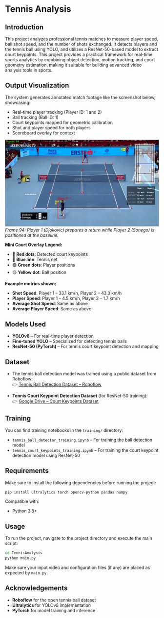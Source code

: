 # Tennis Analysis

## Introduction
This project analyzes professional tennis matches to measure player speed, ball shot speed, and the number of shots exchanged. It detects players and the tennis ball using YOLO, and utilizes a ResNet-50-based model to extract court keypoints. This project provides a practical framework for real-time sports analytics by combining object detection, motion tracking, and court geometry estimation, making it suitable for building advanced video analysis tools in sports.

## Output Visualization
The system generates annotated match footage like the screenshot below, showcasing:

- Real-time player tracking (Player ID: 1 and 2)
- Ball tracking (Ball ID: 1)
- Court keypoints mapped for geometric calibration
- Shot and player speed for both players
- Scoreboard overlay for context

![Screenshot](output_videos/ReadmeSS.jpg)  
*Frame 94: Player 1 (Djokovic) prepares a return while Player 2 (Sonego) is positioned at the baseline.*

**Mini Court Overlay Legend:**
- 🔴 **Red dots**: Detected court keypoints  
- 🔵 **Blue line**: Tennis net  
- 🟢 **Green dots**: Player positions  
- 🟡 **Yellow dot**: Ball position

**Example metrics shown:**
- **Shot Speed**: Player 1 – 33.1 km/h, Player 2 – 43.0 km/h  
- **Player Speed**: Player 1 – 4.5 km/h, Player 2 – 1.7 km/h  
- **Average Shot Speed**: Same as above  
- **Average Player Speed**: Same as above

## Models Used
- **YOLOv8** – For real-time player detection
- **Fine-tuned YOLO** – Specialized for detecting tennis balls  
- **ResNet-50 (PyTorch)** – For tennis court keypoint detection and mapping

## Dataset
- The tennis ball detection model was trained using a public dataset from Roboflow:  
  👉 [Tennis Ball Detection Dataset – Roboflow](https://universe.roboflow.com/viren-dhanwani/tennis-ball-detection)

- **Tennis Court Keypoint Detection Dataset** (for ResNet-50 training):  
  👉 [Google Drive – Court Keypoints Dataset](https://drive.usercontent.google.com/download?id=1lhAaeQCmk2y440PmagA0KmIVBIysVMwu&export=download)

## Training
You can find training notebooks in the `training/` directory:
- `tennis_ball_detector_training.ipynb` – For training the ball detection model
- `tennis_court_keypoints_training.ipynb` – For training the court keypoint detection model using ResNet-50

## Requirements
Make sure to install the following dependencies before running the project:

```bash
pip install ultralytics torch opencv-python pandas numpy
```

Compatible with:
- Python 3.8+

## Usage
To run the project, navigate to the project directory and execute the main script:

```bash
cd TennisAnalysis
python main.py
```

Make sure your input video and configuration files (if any) are placed as expected by `main.py`.

## Acknowledgements
- **Roboflow** for the open tennis ball dataset
- **Ultralytics** for YOLOv8 implementation
- **PyTorch** for model training and inference
